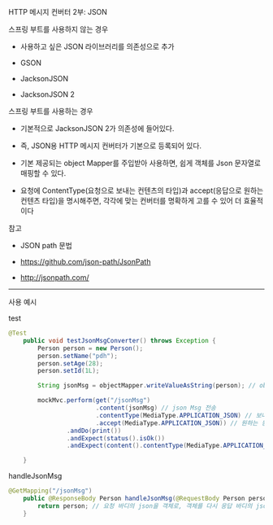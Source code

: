 HTTP 메시지 컨버터 2부: JSON

스프링 부트를 사용하지 않는 경우

- 사용하고 싶은 JSON 라이브러리를 의존성으로 추가

- GSON

- JacksonJSON 

- JacksonJSON 2

스프링 부트를 사용하는 경우

- 기본적으로 JacksonJSON 2가 의존성에 들어있다.

- 즉, JSON용 HTTP 메시지 컨버터가 기본으로 등록되어 있다.

- 기본 제공되는 object Mapper를 주입받아 사용하면, 쉽게 객체를 Json 문자열로 매핑할 수 있다. 

- 요청에 ContentType(요청으로 보내는 컨텐츠의 타입)과 accept(응답으로 원하는 컨텐츠 타입)을 명시해주면, 각각에 맞는 컨버터를 명확하게 고를 수 있어 더 효율적이다 

참고

- JSON path 문법

- https://github.com/json-path/JsonPath 

- http://jsonpath.com/

---

사용 예시

test

```java
@Test
    public void testJsonMsgConverter() throws Exception {
        Person person = new Person();
        person.setName("pdh");
        person.setAge(28);
        person.setId(1L); 

        String jsonMsg = objectMapper.writeValueAsString(person); // objectMapper로 객체를 Json(String)으로 매핑

        mockMvc.perform(get("/jsonMsg")
                        .content(jsonMsg) // json Msg 전송
                        .contentType(MediaType.APPLICATION_JSON) // 보내는 컨텐츠 타입
                        .accept(MediaType.APPLICATION_JSON)) // 원하는 응답 타입
                .andDo(print())
                .andExpect(status().isOk())
                .andExpect(content().contentType(MediaType.APPLICATION_JSON)); // 응답이 json으로 왔나 확인 

    }
```

handleJsonMsg

```java
@GetMapping("/jsonMsg")
    public @ResponseBody Person handleJsonMsg(@RequestBody Person person){
        return person; // 요청 바디의 json을 객체로, 객체를 다시 응답 바디의 json으로 변환
    }
```

